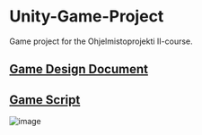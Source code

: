 # Unity-Game-Project
Game project for the Ohjelmistoprojekti II-course. 


## [Game Design Document](https://github.com/ryhma-3/GDD/blob/main/GDD.md)

## [Game Script](https://github.com/ryhma-3/script/blob/main/script.v1.md)


![image](https://user-images.githubusercontent.com/112497215/218687617-6aceef3d-ccc0-424d-888b-1331bc430b8a.png)

